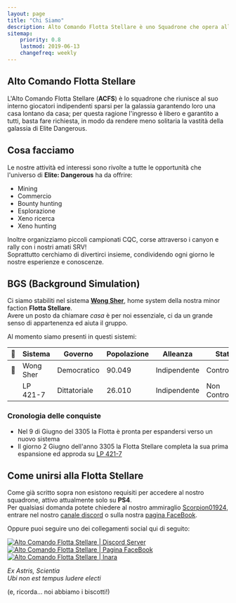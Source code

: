 ```yaml
---
layout: page
title: "Chi Siamo" 
description: Alto Comando Flotta Stellare è uno Squadrone che opera all'interno di Elite Dangerous. Giochiamo su PS4, abbiamo una minor faction in gioco e abbiamo i biscotti
sitemap:
    priority: 0.8
    lastmod: 2019-06-13
    changefreq: weekly
---
```

## Alto Comando Flotta Stellare

L'Alto Comando Flotta Stellare (**ACFS**)  è lo squadrone che riunisce al suo interno giocatori indipendenti sparsi per la galassia garantendo loro una casa lontano da casa; per questa ragione l'ingresso è libero e garantito a tutti, basta fare richiesta, in modo da rendere meno solitaria la vastità della galassia di Elite Dangerous. 

## Cosa facciamo

Le nostre attività ed interessi sono rivolte a tutte le opportunità che l'universo di **Elite: Dangerous** ha da offrire:
- Mining
- Commercio 
- Bounty hunting 
- Esplorazione
- Xeno ricerca 
- Xeno hunting
  
Inoltre organizziamo piccoli campionati CQC, corse attraverso i canyon e rally con i nostri amati SRV!<br>
Soprattutto cerchiamo di divertirci insieme, condividendo ogni giorno le nostre esperienze e conoscenze. 

## BGS (Background Simulation)

Ci siamo stabiliti nel sistema [**Wong Sher**](https://inara.cz/galaxy-starsystem/12424/), home system della nostra minor faction **Flotta Stellare**.<br>
Avere un posto da chiamare *casa* è per noi essenziale, ci da un grande senso di appartenenza ed aiuta il gruppo.

Al momento siamo presenti in questi sistemi:

| 👑 	| Sistema   	| Governo      	| Popolazione 	| Alleanza     	| Stato           	|
|:-:	|-----------	|--------------	|-------------	|--------------	|-----------------	|
| 👑 	| Wong Sher 	| Democratico  	| 90.049      	| Indipendente 	| Controllato     	|
|   	| LP 421-7  	| Dittatoriale 	| 26.010      	| Indipendente 	| Non Controllato 	|

### Cronologia delle conquiste

* Nel 9 di Giugno del 3305 la Flotta è pronta per espandersi verso un nuovo sistema
* Il giorno 2 Giugno dell'anno 3305 la Flotta Stellare completa la sua prima espansione ed approda su [LP 421-7](https://inara.cz/galaxy-starsystem/12435/)

## Come unirsi alla Flotta Stellare

Come già scritto sopra non esistono requisiti per accedere al nostro squadrone, attivo attualmente solo su **PS4**.<br>
Per qualsiasi domanda potete chiedere al nostro ammiraglio [Scorpion01924](https://my.playstation.com/profile/Scorpion01924), entrare nel nostro [canale discord](https://discord.gg/DrvkJrV) o sulla nostra [pagina FaceBook](https://www.facebook.com/Altocomandoflottastellare/).

Oppure puoi seguire uno dei collegamenti social qui di seguito:

<div class="box alt">
    <div class="row 50% uniform">
        <div class="4u"><span class="image fit"><a href="https://discord.gg/DrvkJrV" class="image fit"><img src="{{ "/images/Discord-Logo+Wordmark-Color.png" | prepend:site.baseurl }}" alt="Alto Comando Flotta Stellare | Discord Server" /></a></span></div>
        <div class="4u"><span class="image fit"><a href="https://facebook.com/{{site.facebook}}" class="image fit"><img src="{{ "/images/new-facebook-logo.png" | prepend:site.baseurl }}" alt="Alto Comando Flotta Stellare | Pagina FaceBook" /></a></span></div>
        <div class="4u$"><span class="image fit"><a href="https://inara.cz/squadron/4750/" class="image fit"><img src="{{ "/images/inara.png" | prepend:site.baseurl }}" alt="Alto Comando Flotta Stellare | Inara" /></a></span></div>
    </div>
</div>

*Ex Astris, Scientia <br>
Ubi non est tempus ludere electi*

(e, ricorda... noi abbiamo i biscotti!)
